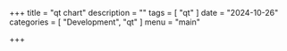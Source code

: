 +++
title = "qt chart"
description = ""
tags = [
    "qt"
]
date = "2024-10-26"
categories = [
    "Development",
    "qt"
]
menu = "main"

+++



